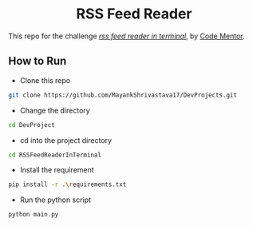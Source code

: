 <div align="center"><h1>RSS Feed Reader</h1></div>

This repo for the challenge *[rss feed reader in terminal](https://www.codementor.io/projects/tool/rss-feed-reader-in-terminal-atx32jp82q)*, by [Code Mentor](https://www.codementor.io/).


## How to Run

- Clone this repo 
```bash
git clone https://github.com/MayankShrivastava17/DevProjects.git
```
- Change the directory 
```bash
cd DevProject
```
- cd into the project directory
```bash
cd RSSFeedReaderInTerminal
```
- Install the requirement
```bash
pip install -r .\requirements.txt
```
- Run the python script
```bash
python main.py
```
